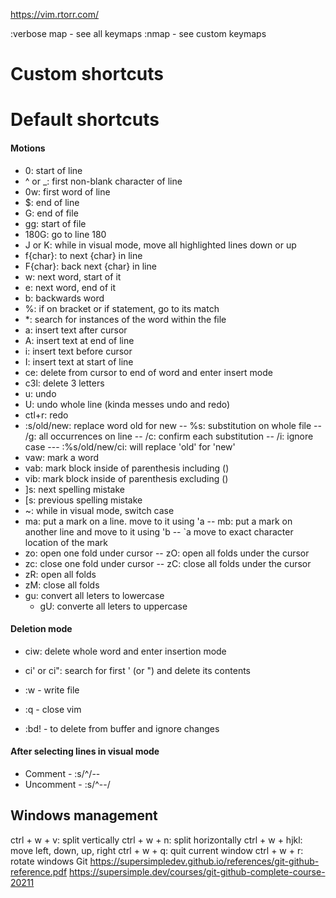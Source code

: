 https://vim.rtorr.com/

:verbose map - see all keymaps
:nmap - see custom keymaps

# Custom shortcuts

# Default shortcuts
#### Motions
- 0: start of line
- ^ or _: first non-blank character of line
- 0w: first word of line
- $: end of line
- G: end of file
- gg: start of file
- 180G: go to line 180
- J or K: while in visual mode, move all highlighted lines down or up
- f{char}: to next {char} in line
- F{char}: back next {char} in line
- w: next word, start of it
- e: next word, end of it
- b: backwards word
- %: if on bracket or if statement, go to its match
- *: search for instances of the word within the file
- a: insert text after cursor
- A: insert text at end of line
- i: insert text before cursor
- I: insert text at start of line
- ce: delete from cursor to end of word and enter insert mode
- c3l: delete 3 letters
- u: undo
- U: undo whole line (kinda messes undo and redo)
- ctl+r: redo
- :s/old/new: replace word old for new
-- %s: substitution on whole file
-- /g: all occurrences on line
-- /c: confirm each substitution
-- /i: ignore case
--- :%s/old/new/ci: will replace 'old' for 'new'
- vaw: mark a word
- vab: mark block inside of parenthesis including ()
- vib: mark block inside of parenthesis excluding ()
- ]s: next spelling mistake
- [s: previous spelling mistake
- ~: while in visual mode, switch case
- ma: put a mark on a line. move to it using 'a
-- mb: put a mark on another line and move to it using 'b
-- `a move to exact character location of the mark
- zo: open one fold under cursor
-- zO: open all folds under the cursor
- zc: close one fold under cursor
-- zC: close all folds under the cursor
- zR: open all folds
- zM: close all folds
- gu: convert all leters to lowercase
	- gU: converte all leters to uppercase


#### Deletion mode

- ciw: delete whole word and enter insertion mode
- ci' or ci": search for first ' (or ") and delete its contents

- :w - write file
- :q - close vim
- :bd! - to delete from buffer and ignore changes

#### After selecting lines in visual mode
- Comment - :s/^/--
- Uncomment - :s/^--/

## Windows management

ctrl + w + v: split vertically
ctrl + w + n: split horizontally
ctrl + w + hjkl: move left, down, up, right
ctrl + w + q: quit current window
ctrl + w + r: rotate windows
Git
https://supersimpledev.github.io/references/git-github-reference.pdf
https://supersimple.dev/courses/git-github-complete-course-20211
